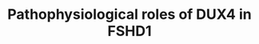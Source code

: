 ---
annotations:
- id: PW:0000013
  parent: disease pathway
  type: Pathway Ontology
  value: disease pathway
- id: PW:0000004
  parent: regulatory pathway
  type: Pathway Ontology
  value: regulatory pathway
- id: DOID:11727
  type: Disease Ontology
  value: facioscapulohumeral muscular dystrophy
authors:
- BTJvanDijl
- Egonw
- Jmillanacosta
- Khanspers
- Mkutmon
- Eweitz
- Ddigles
citedin: ''
communities: []
description: 'The transcription factor DUX4 is normally expressed during the 4-cell
  stage, activating various pathways leading to cleavage. This pathway shows how the
  abberrant expression of DUX4 in post-embryonic stages leads to several disturbations
  in skeletal muscle fibers, leading to adverse outcomes such as inflammation, apoptosis,
  and other processes contributing to facioscapulohumeral muscular dystrophy (FSHD).
  Low D4Z4 subunit methylation, which is caused either by low amount of D4Z4 subunits
  combined with a permissive 4q haplotype, or a mutation in genes involved with D4Z4
  methylation, results in the expression of DUX4. '
last-edited: 2025-07-10
ndex: null
organisms:
- Homo sapiens
redirect_from:
- /index.php/Pathway:WP5342
- /instance/WP5342
- /instance/WP5342_r139906
revision: r139906
schema-jsonld:
- '@context': https://schema.org/
  '@id': https://wikipathways.github.io/pathways/WP5342.html
  '@type': Dataset
  creator:
    '@type': Organization
    name: WikiPathways
  description: 'The transcription factor DUX4 is normally expressed during the 4-cell
    stage, activating various pathways leading to cleavage. This pathway shows how
    the abberrant expression of DUX4 in post-embryonic stages leads to several disturbations
    in skeletal muscle fibers, leading to adverse outcomes such as inflammation, apoptosis,
    and other processes contributing to facioscapulohumeral muscular dystrophy (FSHD).
    Low D4Z4 subunit methylation, which is caused either by low amount of D4Z4 subunits
    combined with a permissive 4q haplotype, or a mutation in genes involved with
    D4Z4 methylation, results in the expression of DUX4. '
  keywords:
  - ADRB2
  - CDKN1A
  - DUX4
  - E2
  - ESR2
  - H3.X
  - H3.Y
  - MAFbx
  - MURF1
  - MYC
  - MYF5
  - MYOD1
  - MYOG
  - P300
  - PAX7
  - PGC1A
  - RET
  - UPF1
  - VEGFA
  - cAMP
  license: CC0
  name: Pathophysiological roles of DUX4 in FSHD1
seo: CreativeWork
title: Pathophysiological roles of DUX4 in FSHD1
wpid: WP5342
---